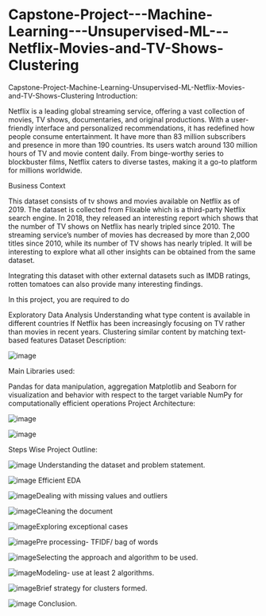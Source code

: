 # Capstone-Project---Machine-Learning---Unsupervised-ML---Netflix-Movies-and-TV-Shows-Clustering
Capstone-Project-Machine-Learning-Unsupervised-ML-Netflix-Movies-and-TV-Shows-Clustering
Introduction:

Netflix is a leading global streaming service, offering a vast collection of movies, TV shows, documentaries, and original productions. With a user-friendly interface and personalized recommendations, it has redefined how people consume entertainment. It have more than 83 million subscribers and presence in more than 190 countries. Its users watch around 130 million hours of TV and movie content daily. From binge-worthy series to blockbuster films, Netflix caters to diverse tastes, making it a go-to platform for millions worldwide.

Business Context

This dataset consists of tv shows and movies available on Netflix as of 2019. The dataset is collected from Flixable which is a third-party Netflix search engine. In 2018, they released an interesting report which shows that the number of TV shows on Netflix has nearly tripled since 2010. The streaming service’s number of movies has decreased by more than 2,000 titles since 2010, while its number of TV shows has nearly tripled. It will be interesting to explore what all other insights can be obtained from the same dataset.

Integrating this dataset with other external datasets such as IMDB ratings, rotten tomatoes can also provide many interesting findings.

In this project, you are required to do

Exploratory Data Analysis Understanding what type content is available in different countries If Netflix has been increasingly focusing on TV rather than movies in recent years. Clustering similar content by matching text-based features Dataset Description:


![image](https://github.com/Luckyjaiswal2000/Capstone-Project---Machine-Learning---Unsupervised-ML---Netflix-Movies-and-TV-Shows-Clustering/assets/138009906/0770441a-313d-49d8-97b1-15b680fba356)

Main Libraries used:

Pandas for data manipulation, aggregation Matplotlib and Seaborn for visualization and behavior with respect to the target variable NumPy for computationally efficient operations Project Architecture:

![image](https://github.com/Luckyjaiswal2000/Capstone-Project---Machine-Learning---Unsupervised-ML---Netflix-Movies-and-TV-Shows-Clustering/assets/138009906/baca9f66-8302-43d8-8a38-41ba0e57b3eb)

![image](https://github.com/Luckyjaiswal2000/Capstone-Project---Machine-Learning---Unsupervised-ML---Netflix-Movies-and-TV-Shows-Clustering/assets/138009906/34cd96b3-dfe9-4aa3-a403-07ea8843051a)

Steps Wise Project Outline:



![image](https://github.com/Luckyjaiswal2000/Capstone-Project---Machine-Learning---Unsupervised-ML---Netflix-Movies-and-TV-Shows-Clustering/assets/138009906/fcb3993c-c1b3-44a4-b8b1-f03840c3142f) Understanding the dataset and problem statement.

![image](https://github.com/Luckyjaiswal2000/Capstone-Project---Machine-Learning---Unsupervised-ML---Netflix-Movies-and-TV-Shows-Clustering/assets/138009906/cbdd49b3-0e7b-47ae-96bf-9218cdad1cbb) Efficient EDA

![image](https://github.com/Luckyjaiswal2000/Capstone-Project---Machine-Learning---Unsupervised-ML---Netflix-Movies-and-TV-Shows-Clustering/assets/138009906/f6af64d2-7065-4b58-8405-f010d6db211c)Dealing with missing values and outliers

 ![image](https://github.com/Luckyjaiswal2000/Capstone-Project---Machine-Learning---Unsupervised-ML---Netflix-Movies-and-TV-Shows-Clustering/assets/138009906/6da3e5a2-e38a-4005-b67a-571daa77cbf7)Cleaning the document

 ![image](https://github.com/Luckyjaiswal2000/Capstone-Project---Machine-Learning---Unsupervised-ML---Netflix-Movies-and-TV-Shows-Clustering/assets/138009906/ef5e3e0c-87d6-4853-8373-af897525499f)Exploring exceptional cases

 ![image](https://github.com/Luckyjaiswal2000/Capstone-Project---Machine-Learning---Unsupervised-ML---Netflix-Movies-and-TV-Shows-Clustering/assets/138009906/663b1c9d-6ba3-4387-b427-24befda561cc)Pre processing- TFIDF/ bag of words

 ![image](https://github.com/Luckyjaiswal2000/Capstone-Project---Machine-Learning---Unsupervised-ML---Netflix-Movies-and-TV-Shows-Clustering/assets/138009906/71b01c72-3622-47a1-adda-68ff76b2c78e)Selecting the approach and algorithm to be used.

 ![image](https://github.com/Luckyjaiswal2000/Capstone-Project---Machine-Learning---Unsupervised-ML---Netflix-Movies-and-TV-Shows-Clustering/assets/138009906/4bfdf46a-7f59-43b9-96b7-38c9979ef0a8)Modeling- use at least 2 algorithms.

 ![image](https://github.com/Luckyjaiswal2000/Capstone-Project---Machine-Learning---Unsupervised-ML---Netflix-Movies-and-TV-Shows-Clustering/assets/138009906/a6849d58-b174-4c9d-a7f7-412452603c58)Brief strategy for clusters formed.

![image](https://github.com/Luckyjaiswal2000/Capstone-Project---Machine-Learning---Unsupervised-ML---Netflix-Movies-and-TV-Shows-Clustering/assets/138009906/1fad26b6-4639-444a-a4ec-84ee88b84fc0)
Conclusion.

